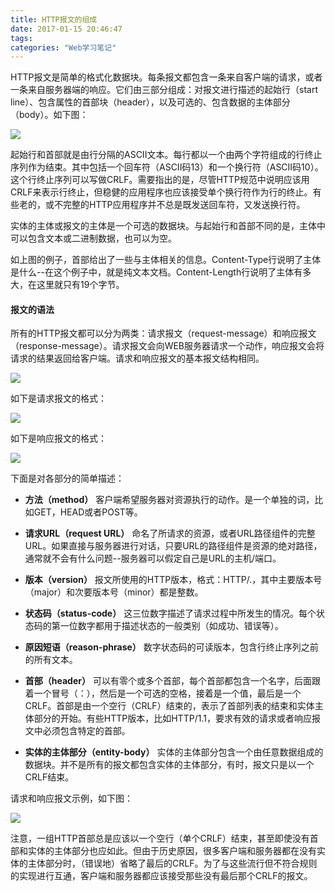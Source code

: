 ```yaml
---
title: HTTP报文的组成
date: 2017-01-15 20:46:47
tags:
categories: "Web学习笔记"
---
```


HTTP报文是简单的格式化数据块。每条报文都包含一条来自客户端的请求，或者一条来自服务器端的响应。它们由三部分组成：对报文进行描述的起始行（start line）、包含属性的首部块（header），以及可选的、包含数据的主体部分（body）。如下图：

![](/images/categories/web/http_message_01.png)

起始行和首部就是由行分隔的ASCII文本。每行都以一个由两个字符组成的行终止序列作为结束。其中包括一个回车符（ASCII码13）和一个换行符（ASCII码10）。这个行终止序列可以写做CRLF。需要指出的是，尽管HTTP规范中说明应该用CRLF来表示行终止，但稳健的应用程序也应该接受单个换行符作为行的终止。有些老的，或不完整的HTTP应用程序并不总是既发送回车符，又发送换行符。

实体的主体或报文的主体是一个可选的数据块。与起始行和首部不同的是，主体中可以包含文本或二进制数据，也可以为空。

如上图的例子，首部给出了一些与主体相关的信息。Content-Type行说明了主体是什么--在这个例子中，就是纯文本文档。Content-Length行说明了主体有多大，在这里就只有19个字节。

<!--more-->

#### 报文的语法

所有的HTTP报文都可以分为两类：请求报文（request-message）和响应报文（response-message）。请求报文会向WEB服务器请求一个动作，响应报文会将请求的结果返回给客户端。请求和响应报文的基本报文结构相同。

![](/images/categories/web/http_message_02.png)

如下是请求报文的格式：

![](/images/categories/web/http_message_03.png)

如下是响应报文的格式：

![](/images/categories/web/http_message_04.png)

下面是对各部分的简单描述：

* **方法（method）**
  客户端希望服务器对资源执行的动作。是一个单独的词，比如GET，HEAD或者POST等。

* **请求URL（request URL）**
  命名了所请求的资源，或者URL路径组件的完整URL。如果直接与服务器进行对话，只要URL的路径组件是资源的绝对路径，通常就不会有什么问题--服务器可以假定自己是URL的主机/端口。

* **版本（version）**
  报文所使用的HTTP版本，格式：HTTP/<major>.<minor>，其中主要版本号（major）和次要版本号（minor）都是整数。

* **状态码（status-code）**
  这三位数字描述了请求过程中所发生的情况。每个状态码的第一位数字都用于描述状态的一般类别（如成功、错误等）。

* **原因短语（reason-phrase）**
  数字状态码的可读版本，包含行终止序列之前的所有文本。

* **首部（header）**
  可以有零个或多个首部，每个首部都包含一个名字，后面跟着一个冒号（：），然后是一个可选的空格，接着是一个值，最后是一个CRLF。首部是由一个空行（CRLF）结束的，表示了首部列表的结束和实体主体部分的开始。有些HTTP版本，比如HTTP/1.1，要求有效的请求或者响应报文中必须包含特定的首部。

* **实体的主体部分（entity-body）**
  实体的主体部分包含一个由任意数据组成的数据块。并不是所有的报文都包含实体的主体部分，有时，报文只是以一个CRLF结束。

请求和响应报文示例，如下图：

![](/images/categories/web/http_message_05.png)

注意，一组HTTP首部总是应该以一个空行（单个CRLF）结束，甚至即使没有首部和实体的主体部分也应如此。但由于历史原因，很多客户端和服务器都在没有实体的主体部分时，（错误地）省略了最后的CRLF。为了与这些流行但不符合规则的实现进行互通，客户端和服务器都应该接受那些没有最后那个CRLF的报文。
